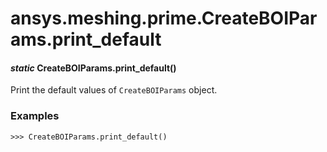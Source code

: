 # ansys.meshing.prime.CreateBOIParams.print_default



#### *static* CreateBOIParams.print_default()

Print the default values of `CreateBOIParams` object.

### Examples

```pycon
>>> CreateBOIParams.print_default()
```

<!-- !! processed by numpydoc !! -->
